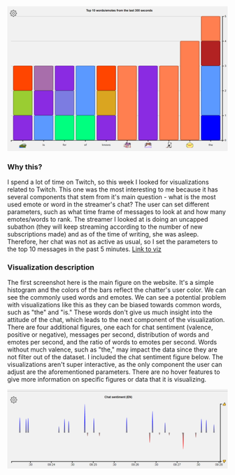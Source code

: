 ![Natsumii live chat](https://github.com/allyziemage/reflections/blob/master/livechat.PNG "Most used words/emotes in 5 minutes for Natsumii's chat")
### Why this?
I spend a lot of time on Twitch, so this week I looked for visualizations related to Twitch. This one was the most interesting to me because it has several components that stem from it's main question - what is the most used emote or word in the streamer's chat? The user can set different parameters, such as what time frame of messages to look at and how many emotes/words to rank. The streamer I looked at is doing an uncapped subathon (they will keep streaming according to the number of new subscriptions made) and as of the time of writing, she was asleep. Therefore, her chat was not as active as usual, so I set the parameters to the top 10 messages in the past 5 minutes. [Link to viz](https://chatgraph.live/twitch/natsumiii)

### Visualization description
The first screenshot here is the main figure on the website. It's a simple histogram and the colors of the bars reflect the chatter's user color. We can see the commonly used words and emotes. We can see a potential problem with visualizations like this as they can be biased towards common words, such as "the" and "is." These words don't give us much insight into the attitude of the chat, which leads to the next component of the visualization. There are four additional figures, one each for chat sentiment (valence, positive or negative), messages per second, distribution of words and emotes per second, and the ratio of words to emotes per second. Words without much valence, such as "the," may impact the data since they are not filter out of the dataset. I included the chat sentiment figure below. The visualizations aren't super interactive, as the only component the user can adjust are the aforementioned parameters. There are no hover features to give more information on specific figures or data that it is visualizing. 

![Chat sentiment figure](https://github.com/allyziemage/reflections/blob/master/chat_sentiment.PNG "Chat sentiment")